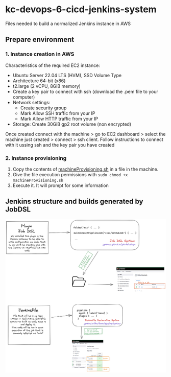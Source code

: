 # kc-devops-6-cicd-jenkins-system

Files needed to build a normalized Jenkins instance in AWS

## Prepare environment

### 1. Instance creation in AWS

Characteristics of the required EC2 instance:
- Ubuntu Server 22.04 LTS (HVM), SSD Volume Type
- Architecture 64-bit (x86)
- t2.large (2 vCPU, 8GiB memory)
- Create a key pair to connect with ssh (download the .pem file to your computer)
- Network settings:
  - Create security group
  - Mark Allow SSH traffic from your IP
  - Mark Allow HTTP traffic from your IP
- Storage: Create 30GiB gp2 root volume (non encrypted)

Once created connect with the machine > go to EC2 dashboard > select the machine just created > connect > ssh client. Follow instructions to connect with it ussing ssh and the key pair you have created

### 2. Instance provisioning
1. Copy the contents of [machineProvisioning.sh](./machineProvisioning.sh) in a file in the machine.
1. Give the file execution permissions with `sudo chmod +x machineProvisioning.sh`
1. Execute it. It will prompt for some information

## Jenkins structure and builds generated by JobDSL
![Diagram](./Diagram.png)
